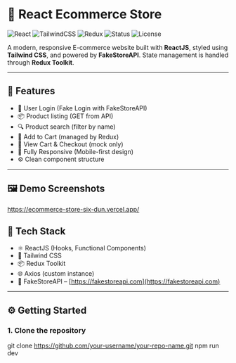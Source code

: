 # 🛒 React Ecommerce Store

![React](https://img.shields.io/badge/React-18.2.0-blue?logo=react)
![TailwindCSS](https://img.shields.io/badge/TailwindCSS-v3.4.1-blue?logo=tailwindcss)
![Redux](https://img.shields.io/badge/Redux-Toolkit-purple?logo=redux)
![Status](https://img.shields.io/badge/Project-Demo-green)
![License](https://img.shields.io/badge/License-MIT-blue)

A modern, responsive E-commerce website built with **ReactJS**, styled using **Tailwind CSS**, and powered by **FakeStoreAPI**. State management is handled through **Redux Toolkit**.

---

## 🚀 Features

- 🔐 User Login (Fake Login with FakeStoreAPI)
- 📦 Product listing (GET from API)
- 🔍 Product search (filter by name)
- 🛒 Add to Cart (managed by Redux)
- 🧾 View Cart & Checkout (mock only)
- 📱 Fully Responsive (Mobile-first design)
- ⚙️ Clean component structure

---

## 🖼️ Demo Screenshots

https://ecommerce-store-six-dun.vercel.app/

## 🧠 Tech Stack

- ⚛️ ReactJS (Hooks, Functional Components)
- 🎨 Tailwind CSS
- 📦 Redux Toolkit
- 🌐 Axios (custom instance)
- 🧪 FakeStoreAPI – [https://fakestoreapi.com](https://fakestoreapi.com)

---

## ⚙️ Getting Started

### 1. Clone the repository

git clone https://github.com/your-username/your-repo-name.git
npm run dev

